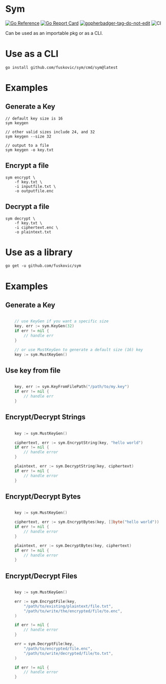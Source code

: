 # Sym

[![Go Reference](https://pkg.go.dev/badge/github.com/fuskovic/sym.svg)](https://pkg.go.dev/github.com/fuskovic/sym)
[![Go Report Card](https://goreportcard.com/badge/github.com/fuskovic/sym)](https://goreportcard.com/report/github.com/fuskovic/sym)
<a href='https://github.com/jpoles1/gopherbadger' target='_blank'>![gopherbadger-tag-do-not-edit](https://img.shields.io/badge/Go%20Coverage-98%25-brightgreen.svg?longCache=true&style=flat)</a>
![CI](https://github.com/fuskovic/sym/actions/workflows/ci.yaml/badge.svg)

Can be used as an importable pkg or as a CLI.

# Use as a CLI

    go install github.com/fuskovic/sym/cmd/sym@latest

# Examples

## Generate a Key

    // default key size is 16
    sym keygen

    // other valid sizes include 24, and 32
    sym keygen --size 32

    // output to a file
    sym keygen -o key.txt

## Encrypt a file

    sym encrypt \
        -f key.txt \
        -i inputfile.txt \
        -o outputfile.enc

## Decrypt a file

    sym decrypt \
        -f key.txt \
        -i ciphertext.enc \
        -o plaintext.txt


# Use as a library

    go get -u github.com/fuskovic/sym

# Examples

## Generate a Key

```go

    // use KeyGen if you want a specific size
    key, err := sym.KeyGen(32)
    if err != nil {
        // handle err
    }

    // or use MustKeyGen to generate a default size (16) key
    key := sym.MustKeyGen()

```

## Use key from file

```go

    key, err := sym.KeyFromFilePath("/path/to/my.key")
    if err != nil {
        // handle err
    }

```

## Encrypt/Decrypt Strings

```go

    key := sym.MustKeyGen()

    ciphertext, err := sym.EncryptString(key, "hello world")
    if err != nil {
        // handle error
    }

    plaintext, err := sym.DecryptString(key, ciphertext)
    if err != nil {
        // handle error
    }

```

## Encrypt/Decrypt Bytes

```go

    key := sym.MustKeyGen()

    ciphertext, err := sym.EncryptBytes(key, []byte("hello world"))
    if err != nil {
        // handle error
    }

    plaintext, err := sym.DecryptBytes(key, ciphertext)
    if err != nil {
        // handle error
    }

```

## Encrypt/Decrypt Files

```go

    key := sym.MustKeyGen()

    err := sym.EncryptFile(key,
        "/path/to/existing/plaintext/file.txt",
        "/path/to/write/the/encrypted/file/to.enc",
    )

    if err != nil {
        // handle error
    }

    err = sym.DecryptFile(key,
        "/path/to/encrypted/file.enc",
        "/path/to/write/decrypted/file/to.txt",
    )

    if err != nil {
        // handle error
    }
    
```
